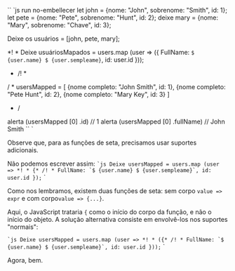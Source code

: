 
`` `js run no-embellecer
let john = {nome: "John", sobrenome: "Smith", id: 1};
let pete = {nome: "Pete", sobrenome: "Hunt", id: 2};
deixe mary = {nome: "Mary", sobrenome: "Chave", id: 3};

Deixe os usuários = [john, pete, mary];

*! *
Deixe usuáriosMapados = users.map (user => ({
FullName: `$ {user.name} $ {user.sempleame}`,
id: user.id
}));
* /! *

/ *
usersMapped = [
{nome completo: "John Smith", id: 1},
{nome completo: "Pete Hunt", id: 2},
{nome completo: "Mary Key", id: 3}
]
* /

alerta (usersMapped [0] .id) // 1
alerta (usersMapped [0] .fullName) // John Smith
`` `

Observe que, para as funções de seta, precisamos usar suportes adicionais.

Não podemos escrever assim:
`` `js
Deixe usersMapped = users.map (user => *! * {* /! *
FullName: `$ {user.name} $ {user.sempleame}`,
id: user.id
});
`` `

Como nos lembramos, existem duas funções de seta: sem corpo `value => expr` e com corpo` value => {...} `.

Aqui, o JavaScript trataria `{` como o início do corpo da função, e não o início do objeto. A solução alternativa consiste em envolvê-los nos suportes "normais":

`` `js
Deixe usersMapped = users.map (user => *! * ({* /! *
FullName: `$ {user.name} $ {user.sempleame}`,
id: user.id
}));
`` `

Agora, bem.


